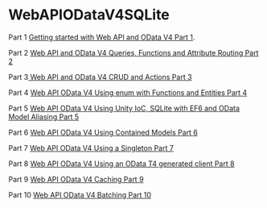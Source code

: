 WebAPIODataV4SQLite
===================
Part 1 <a href="http://damienbod.wordpress.com/2014/06/10/getting-started-with-web-api-and-odata-v4/">Getting started with Web API and OData V4 Part 1</a>.

Part 2 <a href="http://damienbod.wordpress.com/2014/06/13/web-api-and-odata-v4-queries-functions-and-attribute-routing-part-2/">Web API and OData V4 Queries, Functions and Attribute Routing Part 2</a>

Part 3<a href="http://damienbod.wordpress.com/2014/06/16/web-api-and-odata-v4-crud-and-actions-part-3/"> Web API and OData V4 CRUD and Actions Part 3</a>

Part 4 <a href="http://damienbod.wordpress.com/2014/06/18/web-api-odata-v4-using-enum-with-functions-and-entities-part-4/">Web API OData V4 Using enum with Functions and Entities Part 4</a>

Part 5 <a href="http://damienbod.wordpress.com/2014/06/19/web-api-odata-v4-using-unity-ioc-sqlite-with-ef6-and-odata-model-aliasing-part-5/">Web API OData V4 Using Unity IoC, SQLite with EF6 and OData Model Aliasing Part 5</a>

Part 6 <a href="http://damienbod.wordpress.com/2014/06/22/web-api-odata-v4-using-contained-models-part-6/">Web API OData V4 Using Contained Models Part 6</a>

Part 7 <a href="http://damienbod.wordpress.com/2014/07/01/web-api-odata-v4-using-a-singleton-part-7/">Web API OData V4 Using a Singleton Part 7</a>

Part 8 <a href="http://damienbod.wordpress.com/2014/07/09/web-api-odata-v4-using-an-odata-t4-generated-client-part-8/">Web API OData V4 Using an OData T4 generated client Part 8</a>

Part 9 <a href="http://damienbod.wordpress.com/2014/07/13/web-api-odata-v4-cache-part-9/">Web API OData V4 Caching Part 9</a>

Part 10 <a href="http://damienbod.wordpress.com/2014/08/14/web-api-odata-v4-batching-part-10/">Web API OData V4 Batching Part 10</a>
